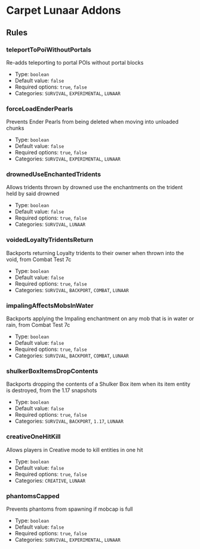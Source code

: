 # Carpet Lunaar Addons

## Rules
### teleportToPoiWithoutPortals
Re-adds teleporting to portal POIs without portal blocks
* Type: `boolean`
* Default value: `false`
* Required options: `true`, `false`
* Categories: `SURVIVAL`, `EXPERIMENTAL`, `LUNAAR`

### forceLoadEnderPearls
Prevents Ender Pearls from being deleted when moving into unloaded chunks
* Type: `boolean`
* Default value: `false`
* Required options: `true`, `false`
* Categories: `SURVIVAL`, `EXPERIMENTAL`, `LUNAAR`

### drownedUseEnchantedTridents
Allows tridents thrown by drowned use the enchantments on the trident held by said drowned
* Type: `boolean`
* Default value: `false`
* Required options: `true`, `false`
* Categories: `SURVIVAL`, `LUNAAR`

### voidedLoyaltyTridentsReturn
Backports returning Loyalty tridents to their owner when thrown into the void, from Combat Test 7c
* Type: `boolean`
* Default value: `false`
* Required options: `true`, `false`
* Categories: `SURVIVAL`, `BACKPORT`, `COMBAT`, `LUNAAR`

### impalingAffectsMobsInWater
Backports applying the Impaling enchantment on any mob that is in water or rain, from Combat Test 7c
* Type: `boolean`
* Default value: `false`
* Required options: `true`, `false`
* Categories: `SURVIVAL`, `BACKPORT`, `COMBAT`, `LUNAAR`

### shulkerBoxItemsDropContents
Backports dropping the contents of a Shulker Box item when its item entity is destroyed, from the 1.17 snapshots
* Type: `boolean`
* Default value: `false`
* Required options: `true`, `false`
* Categories: `SURVIVAL`, `BACKPORT`, `1.17`, `LUNAAR`

### creativeOneHitKill
Allows players in Creative mode to kill entities in one hit
* Type: `boolean`
* Default value: `false`
* Required options: `true`, `false`
* Categories: `CREATIVE`, `LUNAAR`

### phantomsCapped
Prevents phantoms from spawning if mobcap is full
* Type: `boolean`
* Default value: `false`
* Required options: `true`, `false`
* Categories: `SURVIVAL`, `EXPERIMENTAL`, `LUNAAR`